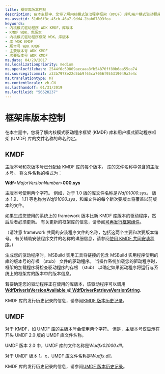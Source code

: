 ```yaml
---
title: 框架库版本控制
description: 在本主题中，您将了解内核模式驱动程序框架 (KMDF) 库和用户模式驱动程序框架 (UMDF) 库的文件名称的命名约定。
ms.assetid: 51db6f3c-45cb-46a7-9dd4-2bab67893fea
keywords:
- 内核模式驱动程序 WDK KMDF，库版本
- KMDF WDK，库版本
- 内核模式驱动程序框架 WDK，库版本
- 库 WDK KMDF
- 版本号 WDK KMDF
- 主要版本号 WDK KMDF
- 次要版本号 WDK KMDF
ms.date: 04/20/2017
ms.localizationpriority: medium
ms.openlocfilehash: 2544f6c59809aecaaa8fb54870ff80b6aa55ea74
ms.sourcegitcommit: a33b7978e22d5bb9f65ca7056f955319049a2e4c
ms.translationtype: MT
ms.contentlocale: zh-CN
ms.lasthandoff: 01/31/2019
ms.locfileid: "56520237"
---
```

# <a name="framework-library-versioning"></a>框架库版本控制


在本主题中，您将了解内核模式驱动程序框架 (KMDF) 库和用户模式驱动程序框架 (UMDF) 库的文件名称的命名约定。

## <a name="kmdf"></a>KMDF


主版本号和次版本号已分配给 KMDF 库的每个版本。 库的文件名称中包含的主版本号。 将文件名称的格式为：

**Wdf**&lt;*MajorVersionNumber*&gt;**000.sys**

主版本号使用两个字符。 例如，对于 1.0 版的库文件名称是*Wdf01000.sys*。 版本 1.9、 1.11 等也称为*Wdf01000.sys*，和库文件的每个新次要版本将覆盖以前版本的文件。

如果生成您使用的系统上的 framework 版本比新 KMDF 库版本的驱动程序，然后后者必须更新。 有关更新的框架库的信息，请参阅[可再发行框架组件](installation-components-for-kmdf-drivers.md)。

（请注意 framework 共同的安装程序文件的名称，包括这两个主要和次要版本编号。 有关辅助安装程序文件的名称的详细信息，请参阅[使用 KMDF 共同安装程序](installing-the-framework-s-co-installer.md)。)

生成您的驱动程序时，MSBuild 实用工具将链接的包含 MSBuild 实用程序使用的库的版本号的存根 （stub） 文件的驱动程序。 当操作系统加载您的驱动程序时，框架的加载程序将检查驱动程序的存根 （stub） 以确定如果驱动程序将运行与系统上的框架库的版本中的版本信息。

若要确定您的驱动程序正在使用的库版本，该驱动程序可以调用[ **WdfDriverIsVersionAvailable** ](https://msdn.microsoft.com/library/windows/hardware/ff547190)或[ **WdfDriverRetrieveVersionString**](https://msdn.microsoft.com/library/windows/hardware/ff547211).

KMDF 库的发行历史记录的信息，请参阅[KMDF 版本历史记录](kmdf-version-history.md)。

## <a name="umdf"></a>UMDF


对于 KMDF，如 UMDF 库的主版本号会使用两个字符。 但是，主版本号仅显示在开头 UMDF 2.0 版的 UMDF 库文件名称。

UMDF 版本 2.0 中，UMDF 库的文件名称是*Wudfx02000.dll*。

对于 UMDF 版本 1。*x*，UMDF 库文件名称是*Wudfx.dll*。

KMDF 库的发行历史记录的信息，请参阅[UMDF 版本历史记录](umdf-version-history.md)。


 





